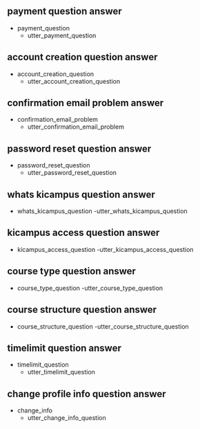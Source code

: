 ## payment question answer
* payment_question
  - utter_payment_question

## account creation question answer
* account_creation_question
  - utter_account_creation_question

## confirmation email problem answer
* confirmation_email_problem
  - utter_confirmation_email_problem

## password reset question answer
* password_reset_question
  - utter_password_reset_question

## whats kicampus question answer
* whats_kicampus_question
  -utter_whats_kicampus_question
    
## kicampus access question answer
* kicampus_access_question
  -utter_kicampus_access_question
    
## course type question answer
* course_type_question
  -utter_course_type_question
    
## course structure question answer
* course_structure_question
  -utter_course_structure_question

## timelimit question answer
* timelimit_question
  - utter_timelimit_question

## change profile info question answer
* change_info
  - utter_change_info_question
